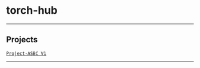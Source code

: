 # torch-hub

---

## Projects
[`Project-ASBC V1`](https://github.com/lxRbckl/Project-ASBC/blob/V1/README.md)

---